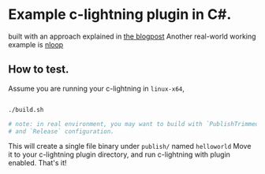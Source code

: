 # Example c-lightning plugin in C#.

built with an approach explained in [the blogpost](https://dev.to/joemphilips/building-c-lightning-plugin-with-net-3162)
Another real-world working example is [nloop](https://github.com/bitbankinc/NLoop)

## How to test.

Assume you are running your c-lightning in `linux-x64`,

```sh

./build.sh

# note: in real environment, you may want to build with `PublishTrimmed`
# and `Release` configuration.
```

This will create a single file binary under `publish/` named `helloworld`
Move it to your c-lightning plugin directory, and run c-lightning with plugin enabled.
That's it!

